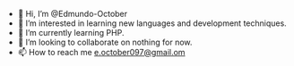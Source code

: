 - 👋 Hi, I’m @Edmundo-October
- 👀 I’m interested in learning new languages and development techniques.
- 🌱 I’m currently learning PHP.
- 💞️ I’m looking to collaborate on nothing for now.
- 📫 How to reach me e.october097@gmail.om

<!---
Edmundo-October/Edmundo-October is a ✨ special ✨ repository because its `README.md` (this file) appears on your GitHub profile.
You can click the Preview link to take a look at your changes.
--->
